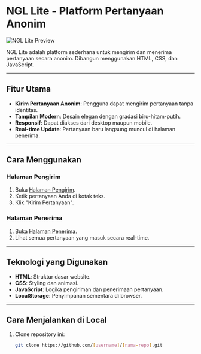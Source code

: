 # NGL Lite - Platform Pertanyaan Anonim

![NGL Lite Preview](https://via.placeholder.com/800x400) <!-- Ganti dengan link gambar preview proyek Anda -->

NGL Lite adalah platform sederhana untuk mengirim dan menerima pertanyaan secara anonim. Dibangun menggunakan HTML, CSS, dan JavaScript.

---

## Fitur Utama
- **Kirim Pertanyaan Anonim**: Pengguna dapat mengirim pertanyaan tanpa identitas.
- **Tampilan Modern**: Desain elegan dengan gradasi biru-hitam-putih.
- **Responsif**: Dapat diakses dari desktop maupun mobile.
- **Real-time Update**: Pertanyaan baru langsung muncul di halaman penerima.

---

## Cara Menggunakan

### Halaman Pengirim
1. Buka [Halaman Pengirim](sender.html).
2. Ketik pertanyaan Anda di kotak teks.
3. Klik "Kirim Pertanyaan".

### Halaman Penerima
1. Buka [Halaman Penerima](receiver.html).
2. Lihat semua pertanyaan yang masuk secara real-time.

---

## Teknologi yang Digunakan
- **HTML**: Struktur dasar website.
- **CSS**: Styling dan animasi.
- **JavaScript**: Logika pengiriman dan penerimaan pertanyaan.
- **LocalStorage**: Penyimpanan sementara di browser.

---

## Cara Menjalankan di Local

1. Clone repository ini:
   ```bash
   git clone https://github.com/[username]/[nama-repo].git
